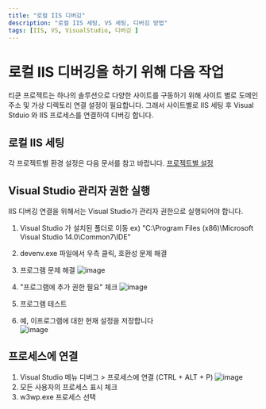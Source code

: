 ```yaml
---
title: "로컬 IIS 디버깅"
description: "로컬 IIS 세팅, VS 세팅, 디버깅 방법"
tags: [IIS, VS, VisualStudio, 디버깅 ]
---
```


# 로컬 IIS 디버깅을 하기 위해 다음 작업
티쿤 프로젝트는 하나의 솔루션으로 다양한 사이트를 구동하기 위해 사이트 별로 도메인 주소 및 가상 디렉토리 연결 설정이 필요합니다.
그래서 사이트별로 IIS 세팅 후 Visual Stduio 와 IIS 프로세스를 연결하여 디버깅 합니다.


## 로컬 IIS 세팅
각 프로젝트별 환경 설정은 다음 문서를 참고 바랍니다.
[프로젝트별 설정](/devGuide/devEnv/projectEvn.html)


## Visual Studio 관리자 권한 실행
IIS 디버깅 연결을 위해서는 Visual Studio가 관리자 권한으로 실행되어야 합니다. 

1. Visual Studio 가 설치된 폴더로 이동 ex) "C:\Program Files (x86)\Microsoft Visual Studio 14.0\Common7\IDE\"
2. devenv.exe 파일에서 우측 클릭, 호환성 문제 해결
3. 프로그램 문제 해결
![image](https://user-images.githubusercontent.com/12683073/98492905-8fdf5780-227c-11eb-91ac-ed56969c1de2.png)

4. "프로그램에 추가 권한 필요" 체크
![image](https://user-images.githubusercontent.com/12683073/98493115-011f0a80-227d-11eb-8e19-1347a9d1f5b4.png)

5. 프로그램 테스트
6. 예, 이프로그램에 대한 현재 설정을 저장합니다<br/>
![image](https://user-images.githubusercontent.com/12683073/98493165-20b63300-227d-11eb-9146-04f1562201bc.png)


## 프로세스에 연결

1. Visual Studio 메뉴 디버그 > 프로세스에 연결 (CTRL + ALT + P)
![image](https://user-images.githubusercontent.com/12683073/98494618-c4551280-2280-11eb-88d8-fce6ddb627d6.png)
2. 모든 사용자의 프로세스 표시 체크
3. w3wp.exe 프로세스 선택
